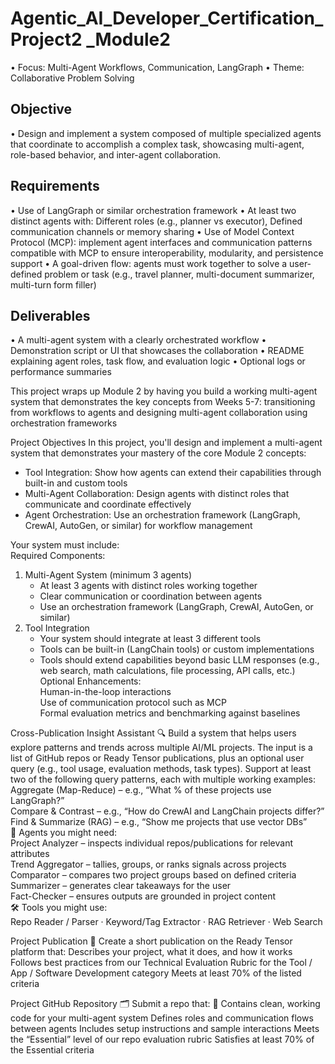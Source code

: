 # Agentic_AI_Developer_Certification_Project2 _Module2


• Focus: Multi-Agent Workflows, Communication, LangGraph 
• Theme: Collaborative Problem Solving

## Objective 
• Design and implement a system composed of multiple specialized agents that coordinate to accomplish a complex task, showcasing multi-agent, role-based behavior, and inter-agent collaboration. 

## Requirements 
• Use of LangGraph or similar orchestration framework 
• At least two distinct agents with: Different roles (e.g., planner vs executor), Defined communication channels or memory sharing 
• Use of Model Context Protocol (MCP): implement agent interfaces and communication patterns compatible with MCP to ensure interoperability, modularity, and persistence support 
• A goal-driven flow: agents must work together to solve a user-defined problem or task (e.g., travel planner, multi-document summarizer, multi-turn form filler) 

## Deliverables 
• A multi-agent system with a clearly orchestrated workflow 
• Demonstration script or UI that showcases the collaboration 
• README explaining agent roles, task flow, and evaluation logic 
• Optional logs or performance summaries

 This project wraps up Module 2 by having you build a working multi-agent system that demonstrates the key concepts from Weeks 5-7: transitioning from workflows to
 agents and designing multi-agent collaboration using orchestration frameworks

  Project Objectives
 In this project, you'll design and implement a multi-agent system that demonstrates your mastery of the core Module 2 concepts:
 - Tool Integration: Show how agents can extend their capabilities through built-in and custom tools  
 - Multi-Agent Collaboration: Design agents with distinct roles that communicate and coordinate effectively  
 - Agent Orchestration: Use an orchestration framework (LangGraph, CrewAI, AutoGen, or similar) for workflow management

 Your system must include:  
 Required Components:  
 1. Multi-Agent System (minimum 3 agents)
    - At least 3 agents with distinct roles working together  
    - Clear communication or coordination between agents  
    - Use an orchestration framework (LangGraph, CrewAI, AutoGen, or similar)
 2. Tool Integration
     - Your system should integrate at least 3 different tools
     - Tools can be built-in (LangChain tools) or custom implementations
     - Tools should extend capabilities beyond basic LLM responses (e.g., web search, math calculations, file processing, API calls, etc.)  
 Optional Enhancements:  
 Human-in-the-loop interactions  
 Use of communication protocol such as MCP  
 Formal evaluation metrics and benchmarking against baselines


Cross-Publication Insight Assistant 🔍
 Build a system that helps users explore patterns and trends across multiple AI/ML projects. The input is a list of GitHub repos or Ready Tensor publications, plus an optional user query (e.g., tool usage, evaluation methods, task types).
 Support at least two of the following query patterns, each with multiple working examples:  
 Aggregate (Map-Reduce) – e.g., “What % of these projects use LangGraph?”  
 Compare & Contrast – e.g., “How do CrewAI and LangChain projects differ?”  
 Find & Summarize (RAG) – e.g., “Show me projects that use vector DBs”  
 🧠 Agents you might need:    
 Project Analyzer – inspects individual repos/publications for relevant attributes  
 Trend Aggregator – tallies, groups, or ranks signals across projects  
 Comparator – compares two project groups based on defined criteria  
 Summarizer – generates clear takeaways for the user  
 Fact-Checker – ensures outputs are grounded in project content  
 🛠 Tools you might use:  
 Repo Reader / Parser · Keyword/Tag Extractor · RAG Retriever · Web Search  

Project Publication 📝
 Create a short publication on the Ready Tensor platform that:
 Describes your project, what it does, and how it works
 Follows best practices from our Technical Evaluation Rubric for the
 Tool / App / Software Development category
 Meets at least 70% of the listed criteria

Project GitHub Repository 🗂
 Submit a repo that:
 📄 
Contains clean, working code for your multi-agent system
 Defines roles and communication flows between agents
 Includes setup instructions and sample interactions
 Meets the “Essential” level of our repo evaluation rubric
 Satisfies at least 70% of the Essential criteria
 
